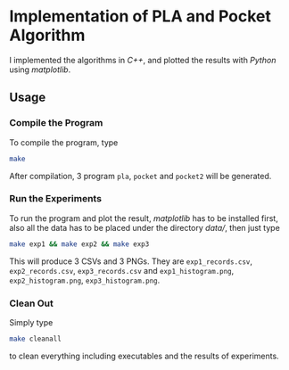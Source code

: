 # Implementation of PLA and Pocket Algorithm

I implemented the algorithms in *C++*, and plotted the results with *Python* using *matplotlib*.

## Usage

### Compile the Program

To compile the program, type

~~~bash
make
~~~

After compilation, 3 program `pla`, `pocket` and `pocket2` will be generated.

### Run the Experiments

To run the program and plot the result, *matplotlib* has to be installed first, also all the data has to be placed under the directory *data/*, then just type

~~~bash
make exp1 && make exp2 && make exp3
~~~

This will produce 3 CSVs and 3 PNGs.
They are `exp1_records.csv`, `exp2_records.csv`, `exp3_records.csv` and `exp1_histogram.png`, `exp2_histogram.png`, `exp3_histogram.png`.

### Clean Out

Simply type

~~~bash
make cleanall
~~~

to clean everything including executables and the results of experiments.
